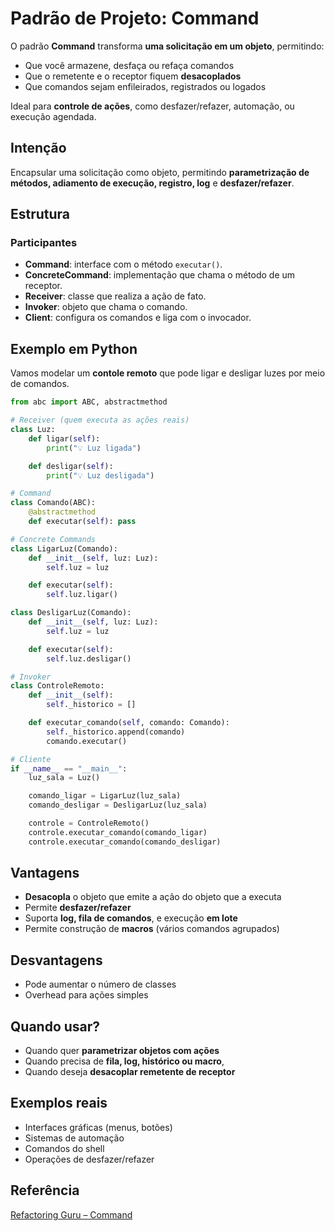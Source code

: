 # Padrão de Projeto: Command

O padrão **Command** transforma **uma solicitação em um objeto**, permitindo:

- Que você armazene, desfaça ou refaça comandos
- Que o remetente e o receptor fiquem **desacoplados**
- Que comandos sejam enfileirados, registrados ou logados

Ideal para **controle de ações**, como desfazer/refazer, automação, ou execução agendada.

## Intenção

Encapsular uma solicitação como objeto, permitindo
**parametrização de métodos, adiamento de execução, registro, log** e **desfazer/refazer**.

## Estrutura

### Participantes

- **Command**: interface com o método `executar()`.
- **ConcreteCommand**: implementação que chama o método de um receptor.
- **Receiver**: classe que realiza a ação de fato.
- **Invoker**: objeto que chama o comando.
- **Client**: configura os comandos e liga com o invocador.

## Exemplo em Python

Vamos modelar um **contole remoto** que pode ligar e desligar luzes por meio de comandos.

```py
from abc import ABC, abstractmethod

# Receiver (quem executa as ações reais)
class Luz:
    def ligar(self):
        print("💡 Luz ligada")

    def desligar(self):
        print("💡 Luz desligada")

# Command
class Comando(ABC):
    @abstractmethod
    def executar(self): pass

# Concrete Commands
class LigarLuz(Comando):
    def __init__(self, luz: Luz):
        self.luz = luz

    def executar(self):
        self.luz.ligar()

class DesligarLuz(Comando):
    def __init__(self, luz: Luz):
        self.luz = luz

    def executar(self):
        self.luz.desligar()

# Invoker
class ControleRemoto:
    def __init__(self):
        self._historico = []

    def executar_comando(self, comando: Comando):
        self._historico.append(comando)
        comando.executar()

# Cliente
if __name__ == "__main__":
    luz_sala = Luz()

    comando_ligar = LigarLuz(luz_sala)
    comando_desligar = DesligarLuz(luz_sala)

    controle = ControleRemoto()
    controle.executar_comando(comando_ligar)
    controle.executar_comando(comando_desligar)
```

## Vantagens

- **Desacopla** o objeto que emite a ação do objeto que a executa
- Permite **desfazer/refazer**
- Suporta **log, fila de comandos**, e execução **em lote**
- Permite construção de **macros** (vários comandos agrupados)

## Desvantagens

- Pode aumentar o número de classes
- Overhead para ações simples

## Quando usar?

- Quando quer **parametrizar objetos com ações**
- Quando precisa de **fila, log, histórico ou macro**,
- Quando deseja **desacoplar remetente de receptor**

## Exemplos reais

- Interfaces gráficas (menus, botões)
- Sistemas de automação
- Comandos do shell
- Operações de desfazer/refazer

## Referência
[Refactoring Guru – Command](https://refactoring.guru/pt-br/design-patterns/command)